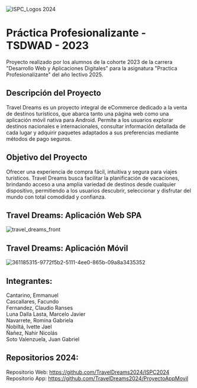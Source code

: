 ![ISPC_Logos 2024](https://github.com/user-attachments/assets/91b753b3-34c1-468e-bb95-ca7f5c169ec9)

# Práctica Profesionalizante - TSDWAD - 2023

Proyecto realizado por los alumnos de la cohorte 2023 de la carrera "Desarrollo Web y Aplicaciones Digitales" para la asignatura "Practica Profesionalizante" del año lectivo 2025.  

## Descripción del Proyecto

Travel Dreams es un proyecto integral de eCommerce dedicado a la venta de destinos turísticos, que abarca tanto una página web como una aplicación móvil nativa para Android.
Permite a los usuarios explorar destinos nacionales e internacionales, consultar información detallada de cada lugar y adquirir paquetes adaptados a sus preferencias mediante métodos de pago seguros.  

## Objetivo del Proyecto

Ofrecer una experiencia de compra fácil, intuitiva y segura para viajes turísticos.
Travel Dreams busca facilitar la planificación de vacaciones, brindando acceso a una amplia variedad de destinos desde cualquier dispositivo, permitiendo a los usuarios descubrir, seleccionar y disfrutar del mundo con total comodidad y confianza.  

## Travel Dreams: Aplicación Web SPA
![travel_dreams_front](https://github.com/TravelDreams2024/ISPC2024/assets/45200064/ad03b552-ba52-49b8-9bb9-36955ba119d6)

## Travel Dreams: Aplicación Móvil
![361185315-9772f5b2-5111-4ee0-865b-09a8a3435352](https://github.com/user-attachments/assets/04eeb19b-0a8a-4ebf-9f4b-1706edf9ad1c)

## Integrantes:

Cantarino, Emmanuel  
Cascallares, Facundo  
Fernandez, Claudio Ranses  
Luna Dalla Lasta, Marcelo Javier  
Navarrete, Romina Gabriela  
Nobiltá, Ivette Jael  
Ñañez, Nahir Nicolás  
Soto Valenzuela, Juan Gabriel  

## Repositorios 2024:
Repositorio Web: https://github.com/TravelDreams2024/ISPC2024  
Repositorio App: https://github.com/TravelDreams2024/ProyectoAppMovil  

